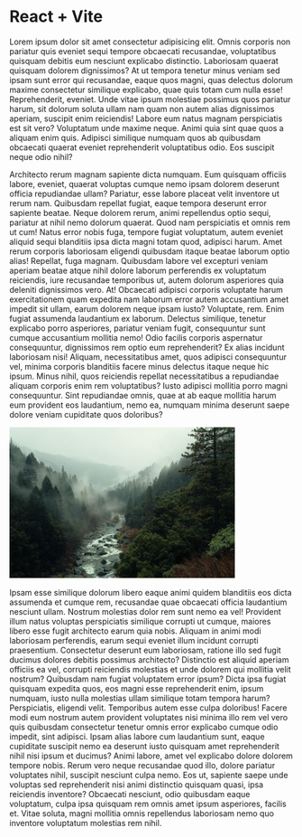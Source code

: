 # React + Vite

Lorem ipsum dolor sit amet consectetur adipisicing elit. Omnis corporis non pariatur quis eveniet sequi tempore obcaecati recusandae, voluptatibus quisquam debitis eum nesciunt explicabo distinctio. Laboriosam quaerat quisquam dolorem dignissimos?
At ut tempora tenetur minus veniam sed ipsam sunt error qui recusandae, eaque quos magni, quas delectus dolorum maxime consectetur similique explicabo, quae quis totam cum nulla esse! Reprehenderit, eveniet.
Unde vitae ipsum molestiae possimus quos pariatur harum, sit dolorum soluta ullam nam quam non autem alias dignissimos aperiam, suscipit enim reiciendis! Labore eum natus magnam perspiciatis est sit vero?
Voluptatum unde maxime neque. Animi quia sint quae quos a aliquam enim quis. Adipisci similique numquam quos ab quibusdam obcaecati quaerat eveniet reprehenderit voluptatibus odio. Eos suscipit neque odio nihil?

Architecto rerum magnam sapiente dicta numquam. Eum quisquam officiis labore, eveniet, quaerat voluptas cumque nemo ipsam dolorem deserunt officia repudiandae ullam? Pariatur, esse labore placeat velit inventore ut rerum nam.
Quibusdam repellat fugiat, eaque tempora deserunt error sapiente beatae. Neque dolorem rerum, animi repellendus optio sequi, pariatur at nihil nemo dolorum quaerat. Quod nam perspiciatis et omnis rem ut cum!
Natus error nobis fuga, tempore fugiat voluptatum, autem eveniet aliquid sequi blanditiis ipsa dicta magni totam quod, adipisci harum. Amet rerum corporis laboriosam eligendi quibusdam itaque beatae laborum optio alias!
Repellat, fuga magnam. Quibusdam labore vel excepturi veniam aperiam beatae atque nihil dolore laborum perferendis ex voluptatum reiciendis, iure recusandae temporibus ut, autem dolorum asperiores quia deleniti dignissimos vero. At!
Obcaecati adipisci corporis voluptate harum exercitationem quam expedita nam laborum error autem accusantium amet impedit sit ullam, earum dolorem neque ipsam iusto? Voluptate, rem. Enim fugiat assumenda laudantium ex laborum.
Delectus similique, tenetur explicabo porro asperiores, pariatur veniam fugit, consequuntur sunt cumque accusantium mollitia nemo! Odio facilis corporis aspernatur consequuntur, dignissimos rem optio eum reprehenderit? Ex alias incidunt laboriosam nisi!
Aliquam, necessitatibus amet, quos adipisci consequuntur vel, minima corporis blanditiis facere minus delectus itaque neque hic ipsum. Minus nihil, quos reiciendis repellat necessitatibus a repudiandae aliquam corporis enim rem voluptatibus?
Iusto adipisci mollitia porro magni consequuntur. Sint repudiandae omnis, quae at ab eaque mollitia harum eum provident eos laudantium, nemo ea, numquam minima deserunt saepe dolore veniam cupiditate quos doloribus?

![Forrest](assets/images/forrest.jpg)

Ipsam esse similique dolorum libero eaque animi quidem blanditiis eos dicta assumenda et cumque rem, recusandae quae obcaecati officia laudantium nesciunt ullam. Nostrum molestias dolor rem sunt nemo ea vel!
Provident illum natus voluptas perspiciatis similique corrupti ut cumque, maiores libero esse fugit architecto earum quia nobis. Aliquam in animi modi laboriosam perferendis, earum sequi eveniet illum incidunt corrupti praesentium.
Consectetur deserunt eum laboriosam, ratione illo sed fugit ducimus dolores debitis possimus architecto? Distinctio est aliquid aperiam officiis ea vel, corrupti reiciendis molestias et unde dolorem qui mollitia velit nostrum?
Quibusdam nam fugiat voluptatem error ipsum? Dicta ipsa fugiat quisquam expedita quos, eos magni esse reprehenderit enim, ipsum numquam, iusto nulla molestias ullam similique totam tempora harum? Perspiciatis, eligendi velit.
Temporibus autem esse culpa doloribus! Facere modi eum nostrum autem provident voluptates nisi minima illo rem vel vero quis quibusdam consectetur tenetur omnis error explicabo cumque odio impedit, sint adipisci.
Ipsam alias labore cum laudantium sunt, eaque cupiditate suscipit nemo ea deserunt iusto quisquam amet reprehenderit nihil nisi ipsum et ducimus? Animi labore, amet vel explicabo dolore dolorem tempore nobis.
Rerum vero neque recusandae quod illo, dolore pariatur voluptates nihil, suscipit nesciunt culpa nemo. Eos ut, sapiente saepe unde voluptas sed reprehenderit nisi animi distinctio quisquam quasi, ipsa reiciendis inventore?
Obcaecati nesciunt, odio quibusdam eaque voluptatum, culpa ipsa quisquam rem omnis amet ipsum asperiores, facilis et. Vitae soluta, magni mollitia omnis repellendus laboriosam nemo quo inventore voluptatum molestias rem nihil.